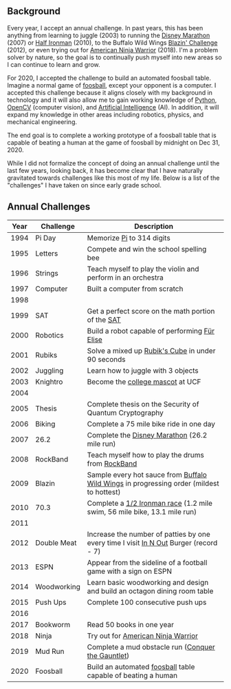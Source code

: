 
## Background
Every year, I accept an annual challenge. In past years, this has been anything from learning to juggle (2003) to running the [Disney Marathon](https://www.wdwmagic.com/events/walt-disney-world-marathon.htm) (2007) or [Half Ironman](https://www.ironman.com/im703-races) (2010), to the Buffalo Wild Wings [Blazin' Challenge](https://www.buffalowildwings.com/en/food/sauces/blazin-side-of-sauce/) (2012), or even trying out for [American Ninja Warrior](https://www.nbc.com/american-ninja-warrior) (2018). I'm a problem solver by nature, so the goal is to continually push myself into new areas so I can continue to learn and grow.

For 2020, I accepted the challenge to build an automated foosball table. Imagine a normal game of [foosball](https://en.wikipedia.org/wiki/Table_football), except your opponent is a computer. I accepted this challenge because it aligns closely with my background in technology and it will also allow me to gain working knowledge of [Python](https://www.python.org/), [OpenCV](https://opencv.org/) (computer vision), and [Artificial Intelligence](https://en.wikipedia.org/wiki/Artificial_intelligence) (AI). In addition, it will expand my knowledge in other areas including robotics, physics, and mechanical engineering.

The end goal is to complete a working prototype of a foosball table that is capable of beating a human at the game of foosball by midnight on Dec 31, 2020.

While I did not formalize the concept of doing an annual challenge until the last few years, looking back, it has become clear that I have naturally gravitated towards challenges like this most of my life. Below is a list of the "challenges" I have taken on since early grade school.


## Annual Challenges

| Year | Challenge | Description |
| --- | --- | --- |
| 1994 | Pi Day | Memorize [Pi](https://en.wikipedia.org/wiki/Pi) to 314 digits |
| 1995 | Letters | Compete and win the school spelling bee |
| 1996 | Strings | Teach myself to play the violin and perform in an orchestra |
| 1997 | Computer | Built a computer from scratch |
| 1998 |  |  |
| 1999 | SAT | Get a perfect score on the math portion of the [SAT](https://collegereadiness.collegeboard.org/sat) |
| 2000 | Robotics | Build a robot capable of performing [Für Elise](https://en.wikipedia.org/wiki/F%C3%BCr_Elise) |
| 2001 | Rubiks | Solve a mixed up [Rubik's Cube](https://www.rubiks.com/en-us/rubik-s-cube-3x3.html) in under 90 seconds |
| 2002 | Juggling | Learn how to juggle with 3 objects |
| 2003 | Knightro | Become the [college mascot](https://en.wikipedia.org/wiki/Knightro) at UCF |
| 2004 |  |  |
| 2005 | Thesis | Complete thesis on the Security of Quantum Cryptography |
| 2006 | Biking | Complete a 75 mile bike ride in one day |
| 2007 | 26.2 | Complete the [Disney Marathon](https://www.wdwmagic.com/events/walt-disney-world-marathon.htm) (26.2 mile run) |
| 2008 | RockBand | Teach myself how to play the drums from [RockBand](http://www.rockband4.com/) |
| 2009 | Blazin | Sample every hot sauce from [Buffalo Wild Wings](https://www.buffalowildwings.com/en/food/sauces/blazin-side-of-sauce/) in progressing order (mildest to hottest) |
| 2010 | 70.3 | Complete a [1/2 Ironman race](https://www.ironman.com/im703-races) (1.2 mile swim, 56 mile bike, 13.1 mile run) |
| 2011 |  |  |
| 2012 | Double Meat | Increase the number of patties by one every time I visit [In N Out](https://www.in-n-out.com/) Burger (record - 7)|
| 2013 | ESPN | Appear from the sideline of a football game with a sign on ESPN |
| 2014 | Woodworking | Learn basic woodworking and design and build an octagon dining room table |
| 2015 | Push Ups | Complete 100 consecutive push ups |
| 2016 |  |  |
| 2017 | Bookworm | Read 50 books in one year |
| 2018 | Ninja | Try out for [American Ninja Warrior](https://www.nbc.com/american-ninja-warrior) |
| 2019 | Mud Run | Complete a mud obstacle run ([Conquer the Gauntlet](https://www.conquerthegauntlet.com/)) |
| 2020 | Foosball | Build an automated [foosball](https://en.wikipedia.org/wiki/Table_football) table capable of beating a human |
